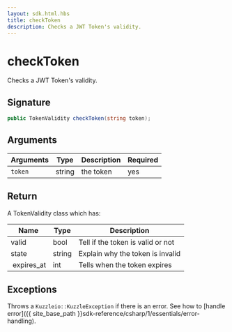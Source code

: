 ```yaml
---
layout: sdk.html.hbs
title: checkToken
description: Checks a JWT Token's validity.
---
```


# checkToken

Checks a JWT Token's validity.

## Signature

```csharp
public TokenValidity checkToken(string token);
```

## Arguments

| Arguments    | Type    | Description | Required
|--------------|---------|-------------|----------
| `token`      | string  | the token   | yes

## Return

A TokenValidity class which has:

| Name                | Type     | Description                        
| ------------------- | -------- | -----------------------------------
| valid               | bool     | Tell if the token is valid or not
| state               | string   | Explain why the token is invalid
| expires_at          | int      | Tells when the token expires

## Exceptions

Throws a `Kuzzleio::KuzzleException` if there is an error. See how to [handle error]({{ site_base_path }}sdk-reference/csharp/1/essentials/error-handling).

